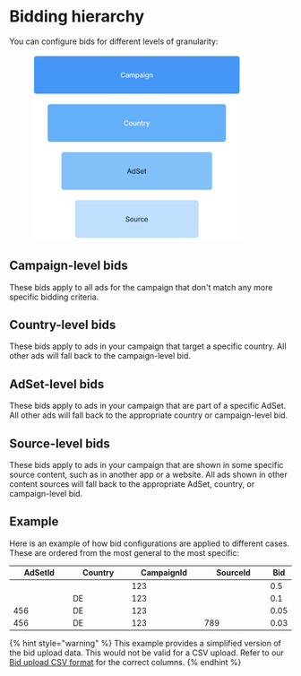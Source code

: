 # Bidding hierarchy

You can configure bids for different levels of granularity:

<figure><img src="../../.gitbook/assets/Screenshot 2023-11-03 at 15.43.46.png" alt="" width="375"><figcaption></figcaption></figure>

## **Campaign-level bids**

These bids apply to all ads for the campaign that don't match any more specific bidding criteria.

## **Country-level bids**

These bids apply to ads in your campaign that target a specific country. All other ads will fall back to the campaign-level bid.

## **AdSet-level bids**

These bids apply to ads in your campaign that are part of a specific AdSet. All other ads will fall back to the appropriate country or campaign-level bid.

## **Source-level bids**

These bids apply to ads in your campaign that are shown in some specific source content, such as in another app or a website. All ads shown in other content sources will fall back to the appropriate AdSet, country, or campaign-level bid.

## **Example**

Here is an example of how bid configurations are applied to different cases. These are ordered from the most general to the most specific:

<table><thead><tr><th width="153">AdSetId</th><th width="146">Country</th><th width="169">CampaignId</th><th width="172">SourceId</th><th>Bid</th></tr></thead><tbody><tr><td></td><td></td><td>123</td><td></td><td>0.5</td></tr><tr><td></td><td>DE</td><td>123</td><td></td><td>0.1</td></tr><tr><td>456</td><td>DE</td><td>123</td><td></td><td>0.05</td></tr><tr><td>456</td><td>DE</td><td>123</td><td>789</td><td>0.03</td></tr></tbody></table>

{% hint style="warning" %}
This example provides a simplified version of the bid upload data. This would not be valid for a CSV upload. Refer to our [Bid upload CSV format](bid-upload-csv-format.md) for the correct columns.
{% endhint %}
